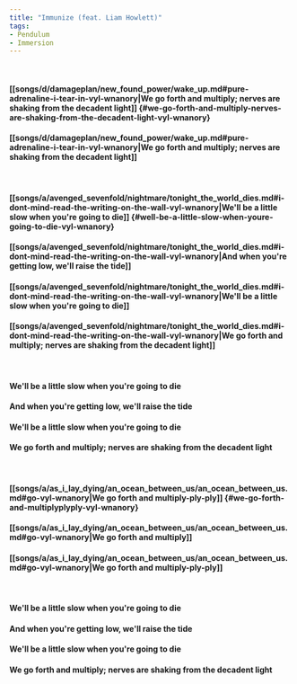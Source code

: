 ```yaml
---
title: "Immunize (feat. Liam Howlett)"
tags:
- Pendulum
- Immersion
---
```

&nbsp;
#### [[songs/d/damageplan/new_found_power/wake_up.md#pure-adrenaline-i-tear-in-vyl-wnanory|We go forth and multiply; nerves are shaking from the decadent light]] {#we-go-forth-and-multiply-nerves-are-shaking-from-the-decadent-light-vyl-wnanory}
#### [[songs/d/damageplan/new_found_power/wake_up.md#pure-adrenaline-i-tear-in-vyl-wnanory|We go forth and multiply; nerves are shaking from the decadent light]]
&nbsp;
#### [[songs/a/avenged_sevenfold/nightmare/tonight_the_world_dies.md#i-dont-mind-read-the-writing-on-the-wall-vyl-wnanory|We'll be a little slow when you're going to die]] {#well-be-a-little-slow-when-youre-going-to-die-vyl-wnanory}
#### [[songs/a/avenged_sevenfold/nightmare/tonight_the_world_dies.md#i-dont-mind-read-the-writing-on-the-wall-vyl-wnanory|And when you're getting low, we'll raise the tide]]
#### [[songs/a/avenged_sevenfold/nightmare/tonight_the_world_dies.md#i-dont-mind-read-the-writing-on-the-wall-vyl-wnanory|We'll be a little slow when you're going to die]]
#### [[songs/a/avenged_sevenfold/nightmare/tonight_the_world_dies.md#i-dont-mind-read-the-writing-on-the-wall-vyl-wnanory|We go forth and multiply; nerves are shaking from the decadent light]]
&nbsp;
#### We'll be a little slow when you're going to die
#### And when you're getting low, we'll raise the tide
#### We'll be a little slow when you're going to die
#### We go forth and multiply; nerves are shaking from the decadent light
&nbsp;
#### [[songs/a/as_i_lay_dying/an_ocean_between_us/an_ocean_between_us.md#go-vyl-wnanory|We go forth and multiply-ply-ply]] {#we-go-forth-and-multiplyplyply-vyl-wnanory}
#### [[songs/a/as_i_lay_dying/an_ocean_between_us/an_ocean_between_us.md#go-vyl-wnanory|We go forth and multiply]]
#### [[songs/a/as_i_lay_dying/an_ocean_between_us/an_ocean_between_us.md#go-vyl-wnanory|We go forth and multiply-ply-ply]]
&nbsp;
#### We'll be a little slow when you're going to die
#### And when you're getting low, we'll raise the tide
#### We'll be a little slow when you're going to die
#### We go forth and multiply; nerves are shaking from the decadent light

